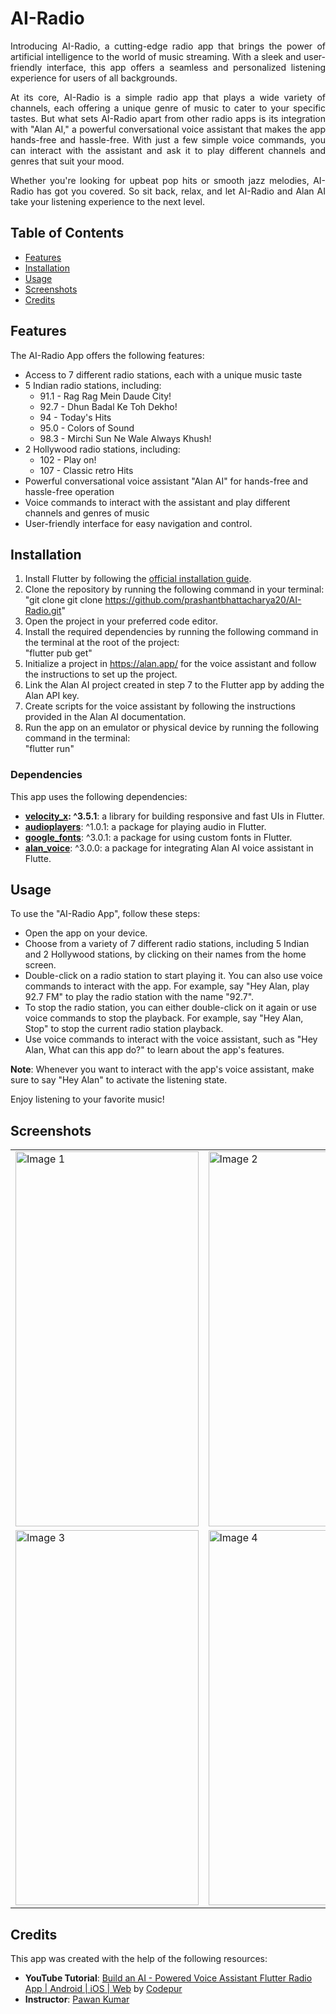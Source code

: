 # AI-Radio
<p align="justify">
Introducing AI-Radio, a cutting-edge radio app that brings the power of artificial intelligence to the world of music streaming. With a sleek and user-friendly interface, this app offers a seamless and personalized listening experience for users of all backgrounds.
</p>

<p align="justify">
At its core, AI-Radio is a simple radio app that plays a wide variety of channels, each offering a unique genre of music to cater to your specific tastes. But what sets AI-Radio apart from other radio apps is its integration with "Alan AI," a powerful conversational voice assistant that makes the app hands-free and hassle-free. With just a few simple voice commands, you can interact with the assistant and ask it to play different channels and genres that suit your mood.
</p>

<p align="justify">
Whether you're looking for upbeat pop hits or smooth jazz melodies, AI-Radio has got you covered. So sit back, relax, and let AI-Radio and Alan AI take your listening experience to the next level.
</p>

## Table of Contents
- [Features](#features)
- [Installation](#installation)
- [Usage](#usage)
- [Screenshots](#screenshots)
- [Credits](#credits)

## Features
The AI-Radio App offers the following features:

* Access to 7 different radio stations, each with a unique music taste
* 5 Indian radio stations, including:
  * 91.1 - Rag Rag Mein Daude City!
  * 92.7 - Dhun Badal Ke Toh Dekho!
  * 94 - Today's Hits
  * 95.0 - Colors of Sound
  * 98.3 - Mirchi Sun Ne Wale Always Khush!
* 2 Hollywood radio stations, including:
  * 102 - Play on!
  * 107 - Classic retro Hits
* Powerful conversational voice assistant "Alan AI" for hands-free and hassle-free operation
* Voice commands to interact with the assistant and play different channels and genres of music
* User-friendly interface for easy navigation and control.

## Installation
1. Install Flutter by following the [official installation guide](https://docs.flutter.dev/get-started/install).
2. Clone the repository by running the following command in your terminal:  
"git clone git clone https://github.com/prashantbhattacharya20/AI-Radio.git"
3. Open the project in your preferred code editor.
4. Install the required dependencies by running the following command in the terminal at the root of the project:  
"flutter pub get"
5. Initialize a project in https://alan.app/ for the voice assistant and follow the instructions to set up the project.
6. Link the Alan AI project created in step 7 to the Flutter app by adding the Alan API key.
7. Create scripts for the voice assistant by following the instructions provided in the Alan AI documentation.
8. Run the app on an emulator or physical device by running the following command in the terminal:  
"flutter run"

### Dependencies 
This app uses the following dependencies:

* **[velocity_x](https://pub.dev/packages/velocity_x): ^3.5.1**: a library for building responsive and fast UIs in Flutter.
* **[audioplayers](https://pub.dev/packages/audioplayers)**: ^1.0.1: a package for playing audio in Flutter.
* **[google_fonts](https://pub.dev/packages/google_fonts)**: ^3.0.1: a package for using custom fonts in Flutter.
* **[alan_voice](https://pub.dev/packages/alan_voice)**: ^3.0.0: a package for integrating Alan AI voice assistant in Flutte.

## Usage
To use the "AI-Radio App", follow these steps:

* Open the app on your device.
* Choose from a variety of 7 different radio stations, including 5 Indian and 2 Hollywood stations, by clicking on their names from the home screen.
* Double-click on a radio station to start playing it. You can also use voice commands to interact with the app. For example, say "Hey Alan, play 92.7 FM" to play the radio station with the name "92.7".
* To stop the radio station, you can either double-click on it again or use voice commands to stop the playback. For example, say "Hey Alan, Stop" to stop the current radio station playback.
* Use voice commands to interact with the voice assistant, such as "Hey Alan, What can this app do?" to learn about the app's features.

**Note**: Whenever you want to interact with the app's voice assistant, make sure to say "Hey Alan" to activate the listening state.

Enjoy listening to your favorite music!

## Screenshots
<table>
  <tr>
    <td><img src="https://user-images.githubusercontent.com/103065549/221378425-e5ad0c01-df83-459b-bb78-e90569ae0b11.jpg" alt="Image 1" width="292.55079px" height="600px"></td>
    <td><img src="https://user-images.githubusercontent.com/103065549/221378436-9d890486-5ca9-4959-bb1e-a78994ec6aa6.jpg" alt="Image 2" width="292.55079px" height="600px"></td>
  </tr>
  <tr>
    <td><img src="https://user-images.githubusercontent.com/103065549/221378443-4f5d4829-db20-4e1b-b07e-23a0c6b11853.jpg" alt="Image 3" width="292.55079px" height="600px"></td>
    <td><img src="https://user-images.githubusercontent.com/103065549/221378456-7283215e-1cb6-450b-a7df-91df9a52d5e0.jpg" alt="Image 4" width="292.55079px" height="600px"></td>
  </tr>
</table>

## Credits
This app was created with the help of the following resources:

* **YouTube Tutorial**: [Build an AI - Powered Voice Assistant Flutter Radio App | Android | iOS | Web](https://www.youtube.com/watch?v=p4xh7zTt6i0&t=8s) by [Codepur](https://www.youtube.com/@HelloCodepur)
* **Instructor**: [Pawan Kumar](https://github.com/iampawan)
